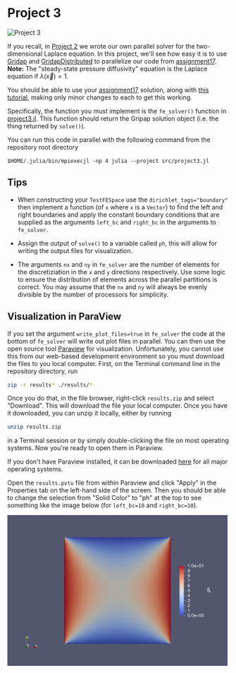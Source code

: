 # Project 3

![Project 3](https://github.com/PGE383-HPC/project3-solution/actions/workflows/main.yml/badge.svg)

If you recall, in [Project 2](https://github.com/PGE383-HPC/project2) we wrote our own parallel solver for the two-dimensional Laplace equation.  In this project, we'll see how easy it is to use [Gridap](https://github.com/gridap/Gridap.jl) and [GridapDistributed](https://github.com/gridap/GridapDistributed.jl) to parallelize our code from [assignment17](https://github.com/PGE383-HPC/assignment17).  **Note:** The "steady-state pressure diffusivity" equation is the Laplace equation if $\lambda(\vec{x}) = 1$.

You should be able to use your [assignment17](https://github.com/PGE383-HPC/assignment17) solution, along with [this tutorial](https://gridap.github.io/Tutorials/dev/pages/t016_poisson_distributed/), making only minor changes to each to get this working.

Specifically, the function you must implement is the `fe_solver()` function in [project3.jl](src/project3.jl).  This function should return the Gripap solution object (i.e. the thing returned by `solve()`).  

You can run this code in parallel with the following command from the repository root directory

```
$HOME/.julia/bin/mpiexecjl -np 4 julia --project src/project3.jl
```


## Tips

 * When constructing your `TestFESpace` use the `dirichlet_tags="boundary"`
     then implement a function (of `x` where `x` is a `Vector`) to find the
     left and right boundaries and apply the constant boundary conditions that
     are supplied as the arguments `left_bc` and `right_bc` in the arguments to
     `fe_solver`.

 * Assign the output of `solve()` to a variable called `ph`, this will allow
     for writing the output files for visualization.

 * The arguments `nx` and `ny` in `fe_solver` are the number of elements for
     the discretiziation in the `x` and `y` directions respectively.  Use some
     logic to ensure the distribution of elements across the parallel
     partitions is correct.  You may assume that the `nx` and `ny` will always
     be evenly divisible by the number of processors for simplicity.

## Visualization in ParaView

If you set the argument `write_plot_files=true` in `fe_solver` the code at the
bottom of `fe_solver` will write out plot files in parallel.  You can then use
the open source tool [Paraview](https://www.paraview.org/) for visualization.
Unfortunately, you cannot use this from our web-based development environment so
you must download the files to you local computer.  First, on the Terminal
command line in the repository directory, run

```bash
zip -r results* ./results/*
```

Once you do that, in the file browser, right-click `results.zip` and select
"Download".  This will download the file your local computer.  Once you have it
downloaded, you can unzip it locally, either by running

```bash
unzip results.zip
```

in a Terminal session or by simply double-clicking the file on most operating
systems.  Now you're ready to open them in Paraview.

If you don't have Paraview installed, it can be downloaded [here](https://www.paraview.org/download/) for all major operating systems.

Open the `results.pvtu` file from within Paraview and click "Apply" in the Properties tab on the left-hand side of the screen.  Then you should be able to change the selection from "Solid Color" to "ph" at the top to see something
like the image below (for `left_bc=10` and `right_bc=10`).

<img src="images/results.png" width=500>
